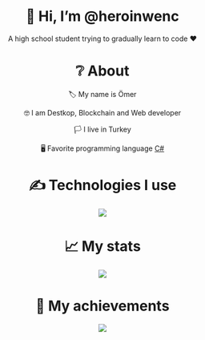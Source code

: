 <div align="center">
<h1> 👋 Hi, I’m @heroinwenc </h1>
<p> A high school student trying to gradually learn to code ❤ </p>
  
<h1> ❔ About </h1>
  <p> 🏷 My name is Ömer </p>
  <p> 🤓 I am Destkop, Blockchain and Web developer </p>
  <p> 🏳 I live in Turkey </p>
  <p> 🖥 Favorite programming language <a href="https://tr.wikipedia.org/wiki/C_Sharp"> C# </a> </p>


<h1> ✍ Technologies I use </h1>
<img src="https://skillicons.dev/icons?i=js,ts,cs,react,nodejs,mongodb,html,css,vscode,atom,discord&theme=dark" />

<h1> 📈 My stats </h1>
<img src="https://github-readme-stats.vercel.app/api?username=Heroinwenc&show_icons=true&theme=dark" />

<h1> 💎 My achievements </h1>
<img src="https://github-profile-trophy.vercel.app/?username=Heroinwenc&theme=onedark" />
